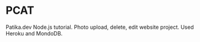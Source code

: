 # PCAT
Patika.dev Node.js tutorial. Photo upload, delete, edit website project. Used Heroku and MondoDB.
